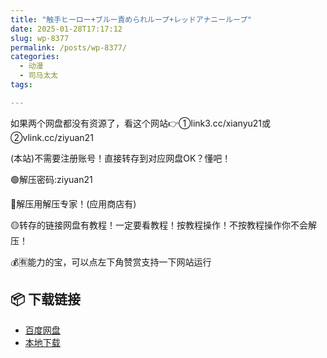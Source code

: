 ```yaml
---
title: "触手ヒーロー+ブルー責められループ+レッドアナニーループ"
date: 2025-01-28T17:17:12
slug: wp-8377
permalink: /posts/wp-8377/
categories:
  - 动漫
  - 司马太太
tags:

---
```


如果两个网盘都没有资源了，看这个网站👉①link3.cc/xianyu21或②vlink.cc/ziyuan21

(本站)不需要注册账号！直接转存到对应网盘OK？懂吧！

🟢解压密码:ziyuan21

🔵解压用解压专家！(应用商店有)

🟡转存的链接网盘有教程！一定要看教程！按教程操作！不按教程操作你不会解压！

💰🈶能力的宝，可以点左下角赞赏支持一下网站运行

## 📦 下载链接
- [百度网盘](https://blziyuan21.com/pay-download/8377?key=4dd06d401b&down_id=0)
- [本地下载](https://blziyuan21.com/pay-download/8377?key=4dd06d401b&down_id=1)

